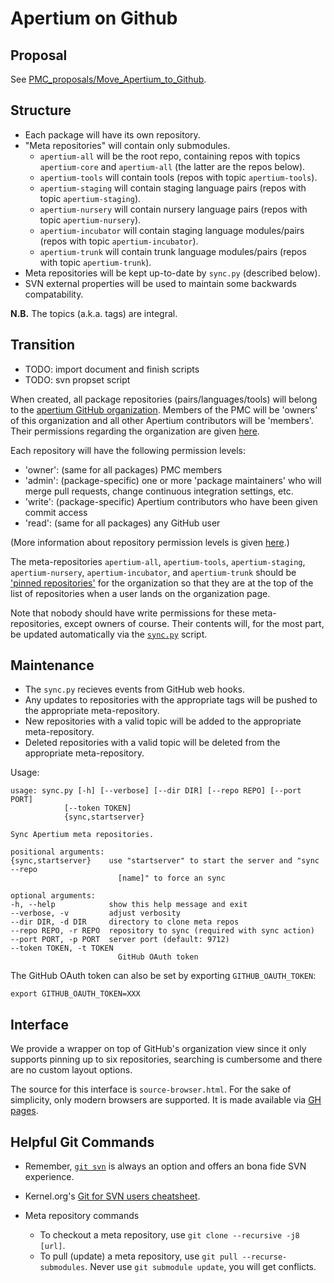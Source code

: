 Apertium on Github
==================

Proposal
--------

See [PMC_proposals/Move_Apertium_to_Github](http://wiki.apertium.org/wiki/PMC_proposals/Move_Apertium_to_Github).

Structure
---------

- Each package will have its own repository.
- "Meta repositories" will contain only submodules.
  - `apertium-all` will be the root repo, containing repos with topics `apertium-core` and `apertium-all` (the latter are the repos below).
  - `apertium-tools` will contain tools (repos with topic `apertium-tools`).
  - `apertium-staging` will contain staging language pairs (repos with topic `apertium-staging`).
  - `apertium-nursery` will contain nursery language pairs (repos with topic `apertium-nursery`).
  - `apertium-incubator` will contain staging language modules/pairs (repos with topic `apertium-incubator`).
  - `apertium-trunk` will contain trunk language modules/pairs (repos with topic `apertium-trunk`).
- Meta repositories will be kept up-to-date by `sync.py` (described below).
- SVN external properties will be used to maintain some backwards compatability.

**N.B.** The topics (a.k.a. tags) are integral.

Transition
----------

- TODO: import document and finish scripts
- TODO: svn propset script

When created, all package repositories (pairs/languages/tools) will belong to
the [apertium GitHub organization][2]. Members of the PMC will be 'owners' of
this organization and all other Apertium contributors will be 'members'. Their
permissions regarding the organization are given [here][1].

Each repository will have the following permission levels:
- 'owner': (same for all packages) PMC members
- 'admin': (package-specific) one or more 'package maintainers' who will merge
           pull requests, change continuous integration settings, etc.
- 'write': (package-specific) Apertium contributors who have been given commit
           access
- 'read': (same for all packages) any GitHub user

(More information about repository permission levels is given [here][3].)

The meta-repositories `apertium-all`, `apertium-tools`, `apertium-staging`,
`apertium-nursery`, `apertium-incubator`, and `apertium-trunk` should be
['pinned repositories'][4] for the organization so that they are at the top of
the list of repositories when a user lands on the organization page.

Note that nobody should have write permissions for these meta-repositories,
except owners of course. Their contents will, for the most part, be updated
automatically via the [`sync.py`][5] script.

Maintenance
-----------

- The `sync.py` recieves events from GitHub web hooks.
- Any updates to repositories with the appropriate tags will be pushed to the appropriate meta-repository.
- New repositories with a valid topic will be added to the appropriate meta-repository.
- Deleted repositories with a valid topic will be deleted from the appropriate meta-repository.

Usage:

    usage: sync.py [-h] [--verbose] [--dir DIR] [--repo REPO] [--port PORT]
                [--token TOKEN]
                {sync,startserver}

    Sync Apertium meta repositories.

    positional arguments:
    {sync,startserver}    use "startserver" to start the server and "sync --repo
                            [name]" to force an sync

    optional arguments:
    -h, --help            show this help message and exit
    --verbose, -v         adjust verbosity
    --dir DIR, -d DIR     directory to clone meta repos
    --repo REPO, -r REPO  repository to sync (required with sync action)
    --port PORT, -p PORT  server port (default: 9712)
    --token TOKEN, -t TOKEN
                            GitHub OAuth token

The GitHub OAuth token can also be set by exporting `GITHUB_OAUTH_TOKEN`:

    export GITHUB_OAUTH_TOKEN=XXX

Interface
---------

We provide a wrapper on top of GitHub's organization view since it only supports
pinning up to six repositories, searching is cumbersome and there are no custom
layout options.

The source for this interface is `source-browser.html`. For the sake of simplicity,
only modern browsers are supported. It is made available via
[GH pages](https://sushain97.github.io/apertium-on-github/source-browser.html).

Helpful Git Commands
--------------------

- Remember, [`git svn`](https://git-scm.com/book/en/v1/Git-and-Other-Systems-Git-and-Subversion) is always an option and offers an bona fide SVN experience.
- Kernel.org's [Git for SVN users cheatsheet](https://git.wiki.kernel.org/images-git/7/78/Git-svn-cheatsheet.pdf).
- Meta repository commands
  - To checkout a meta repository, use `git clone --recursive -j8 [url]`.
  - To pull (update) a meta repository, use `git pull --recurse-submodules`. Never use `git submodule update`, you will get conflicts.


  [1]: https://help.github.com/articles/permission-levels-for-an-organization/
  [2]: https://github.com/orgs/apertium/
  [3]: https://help.github.com/articles/repository-permission-levels-for-an-organization/
  [4]: https://github.com/blog/2191-pin-repositories-to-your-github-profile
  [5]: https://github.com/sushain97/apertium-on-github/blob/master/sync.py
